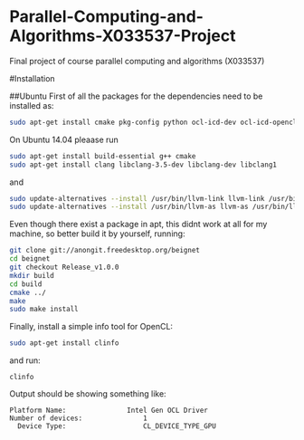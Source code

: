 # Parallel-Computing-and-Algorithms-X033537-Project
Final project of course parallel computing and algorithms (X033537)


#Installation

##Ubuntu
First of all the packages for the dependencies need to be installed as:

```bash
sudo apt-get install cmake pkg-config python ocl-icd-dev ocl-icd-opencl-dev libdrm-dev libxfixes-dev libxext-dev llvm-3.5-dev clang-3.5 libclang-3.5-dev libtinfo-dev libedit-dev zlib1g-dev
```
On Ubuntu 14.04 pleaase run
```bash
sudo apt-get install build-essential g++ cmake 
sudo apt-get install clang libclang-3.5-dev libclang-dev libclang1
```
and 

```bash
sudo update-alternatives --install /usr/bin/llvm-link llvm-link /usr/bin/llvm-link-3.4 34
sudo update-alternatives --install /usr/bin/llvm-as llvm-as /usr/bin/llvm-as-3.4 34
```

Even though there exist a package in apt, this didnt work at all for my machine, so better build it by yourself, running:

```bash
git clone git://anongit.freedesktop.org/beignet
cd beignet
git checkout Release_v1.0.0
mkdir build
cd build
cmake ../
make
sudo make install
```

Finally, install a simple info tool for OpenCL:

```bash
sudo apt-get install clinfo
```
and run:
```
clinfo
```

Output should be showing something like:

```
Platform Name:				 Intel Gen OCL Driver
Number of devices:				 1
  Device Type:					 CL_DEVICE_TYPE_GPU
```
